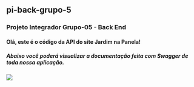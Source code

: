 ## pi-back-grupo-5
### Projeto Integrador Grupo-05 - Back End
#### Olá, este é o código da API do site Jardim na Panela!
##### Abaixo você poderá visualizar a documentação feita com Swagger de toda nossa aplicação.
 
![](https://i.imgur.com/hC5EQz2.png)



